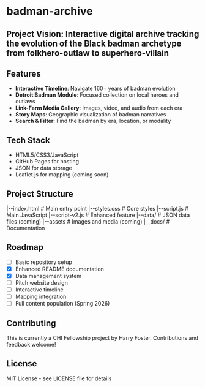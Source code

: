 # badman-archive
## Project Vision: Interactive digital archive tracking the evolution of the Black badman archetype from folkhero-outlaw to superhero-villain

## Features
- **Interactive Timeline**: Navigate 160+ years of badman evolution
- **Detroit Badman Module**: Focused collection on local heroes and outlaws
- **Link-Farm Media Gallery**: Images, video, and audio from each era
- **Story Maps**: Geographic visualization of badman narratives
- **Search & Filter**: Find the badman by era, location, or modality

## Tech Stack
- HTML5/CSS3/JavaScript
- GitHub Pages for hosting
- JSON for data storage
- Leaflet.js for mapping (coming soon)

## Project Structure
|--index.html  # Main entry point
|--styles.css  # Core styles
|--script.js  # Main JavaScript
|--script-v2.js  # Enhanced feature
|--data/   # JSON data files (coming)
|--assets   # Images and media (coming)
|__docs/  # Documentation

## Roadmap
- [ ] Basic repository setup
- [x] Enhanced README documentation
- [x] Data management system
- [ ] Pitch website design
- [ ] Interactive timeline
- [ ] Mapping integration
- [ ] Full content population (Spring 2026)

## Contributing
This is currently a CHI Fellowship project by Harry Foster. Contributions and feedback welcome!

## License
MIT License - see LICENSE file for details
